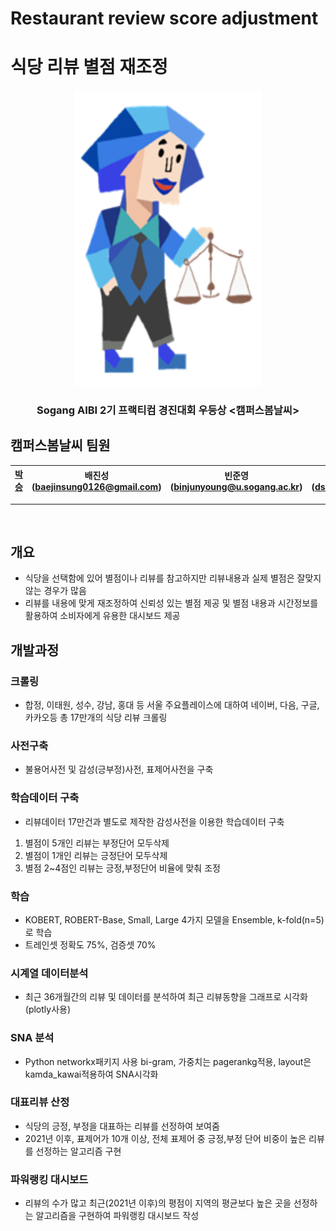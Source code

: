 # Restaurant review score adjustment
# 식당 리뷰 별점 재조정
<div align="center">
    <img src="https://github.com/SeungVictor/restaurantreviewadjustment/blob/main/1.png" alt="Logo" width="300">
    <br>
    <h3 align="center">Sogang AIBI 2기 프랙티컴 경진대회 우등상 <캠퍼스봄날씨></h3>
</div>

## 캠퍼스봄날씨 팀원

| [박승](https://github.com/SeungVictor) | 배진성(baejinsung0126@gmail.com) | 빈준영(binjunyoung@u.sogang.ac.kr) | 안덕성(dsahn95@gmail.com) | 오성현(ffcf77@gmail.com) | 이재열(coramdeojy@gmail.com) |
| :---:|:---:|:---:|:---:|:---:|:---:|
<hr><br>
  
 
    
## 개요
- 식당을 선택함에 있어 별점이나 리뷰를 참고하지만 리뷰내용과 실제 별점은 잘맞지 않는 경우가 많음 <br>
- 리뷰를 내용에 맞게 재조정하여 신뢰성 있는 별점 제공 및 별점 내용과 시간정보를 활용하여 소비자에게 유용한 대시보드 제공 <br>

## 개발과정
### 크롤링
- 합정, 이태원, 성수, 강남, 홍대 등 서울 주요플레이스에 대하여 네이버, 다음, 구글, 카카오등 총 17만개의 식당 리뷰 크롤링 <br>
### 사전구축
- 불용어사전 및 감성(긍부정)사전, 표제어사전을 구축 <br>
### 학습데이터 구축
- 리뷰데이터 17만건과 별도로 제작한 감성사전을 이용한 학습데이터 구축 <br>
1) 별점이 5개인 리뷰는 부정단어 모두삭제 <br>
2) 별점이 1개인 리뷰는 긍정단어 모두삭제 <br>
3) 별점 2~4점인 리뷰는 긍정,부정단어 비율에 맞춰 조정 <br>
### 학습
- KOBERT, ROBERT-Base, Small, Large 4가지 모델을 Ensemble, k-fold(n=5)로 학습 <br>
- 트레인셋 정확도 75%, 검증셋 70% <br>
### 시계열 데이터분석
- 최근 36개월간의 리뷰 및 데이터를 분석하여 최근 리뷰동향을 그래프로 시각화(plotly사용) <br>
### SNA 분석
- Python networkx패키지 사용 bi-gram, 가중치는 pagerankg적용, layout은 kamda_kawai적용하여 SNA시각화
### 대표리뷰 산정
- 식당의 긍정, 부정을 대표하는 리뷰를 선정하여 보여줌 <br>
- 2021년 이후, 표제어가 10개 이상, 전체 표제어 중 긍정,부정 단어 비중이 높은 리뷰를 선정하는 알고리즘 구현 <br>
### 파워랭킹 대시보드
- 리뷰의 수가 많고 최근(2021년 이후)의 평점이 지역의 평균보다 높은 곳을 선정하는 알고리즘을 구현하여 파워랭킹 대시보드 작성 <br>

